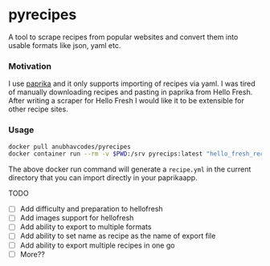 # pyrecipes

A tool to scrape recipes from popular websites and convert them into usable formats like json, yaml etc. 

### Motivation

I use [paprika](https://paprikaapp.com) and it only supports importing of recipes via yaml. I was tired of manually 
downloading recipes and pasting in paprika from Hello Fresh. After writing a scraper for Hello Fresh I would like it
to be extensible for other recipe sites.

### Usage
```bash
docker pull anubhavcodes/pyrecipes
docker container run --rm -v $PWD:/srv pyrecips:latest "hello_fresh_recipe_url"
```

The above docker run command will generate a `recipe.yml` in the current directory that you can import directly in your 
paprikaapp.

TODO 

- [ ] Add difficulty and preparation to hellofresh
- [ ] Add images support for hellofresh
- [ ] Add ability to export to multiple formats
- [ ] Add ability to set name as recipe as the name of export file
- [ ] Add ability to export multiple recipes in one go
- [ ] More??

